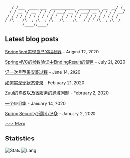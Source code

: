 
```
    __                                              __ 
   / /___  ____ ___  ___________  _________  __  __/ /_
  / / __ \/ __ `/ / / / ___/ __ \/ ___/ __ \/ / / / __/
 / / /_/ / /_/ / /_/ / /__/ /_/ / /__/ / / / /_/ / /_  
/_/\____/\__, /\__, /\___/\____/\___/_/ /_/\__,_/\__/  
        /____//____/                                                                    
```
## Latest blog posts
[SpringBoot实现自己的拦截器](/2020/015_spring_handlerinterceptoradapter/) - August 12, 2020

[SpringMVC的参数验证中BindingResult的使用](/2020/014_spring_bindingresult/) - July 21, 2020

[记一次黑苹果安装过程](/2020/012_hackintoshinstall/) - June 14, 2020

[如何实现无状态登录](/2020/011_token_rsa/) - February 21, 2020

[Zuul的鉴权以及微服务的跨域问题](/2020/010_spring_boot_gateway/) - February 2, 2020

[一个应用集](/2020/009_necessary_software/) - January 14, 2020

[Spring Security折腾小记🐵](/2020/008_spring_security_notes/) - January 2, 2020


[>>> More](https://logycoco.xyz/posts/)
## Statistics
![Stats](https://github-readme-stats.vercel.app/api?username=logycoconut)
![Lang](https://github-readme-stats.vercel.app/api/top-langs/?username=logycoconut&hide=html&layout=compact)
